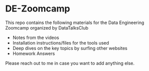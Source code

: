 # DE-Zoomcamp

This repo contains the following materials for the Data Engineering Zoomcamp organized by DataTalksClub
- Notes from the videos
- Installation instructions/files for the tools used
- Deep dives on the key topics by surfing other websites
- Homework Answers

Please reach out to me in case you want to add anything else.
